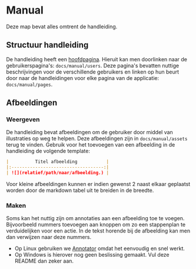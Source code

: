 # Manual

Deze map bevat alles omtrent de handleiding.

## Structuur handleiding
De handleiding heeft een [hoofdpagina](./manual_home.md).
Hieruit kan men doorlinken naar de gebruikerspagina's: `docs/manual/users`.
Deze pagina's bevatten nuttige beschrijvingen voor de verschillende gebruikers en
linken op hun beurt door naar de handleidingen voor elke pagina van de applicatie: `docs/manual/pages`.

## Afbeeldingen
### Weergeven
De handleiding bevat afbeeldingen om de gebruiker door middel van illustraties op weg te helpen.
Deze afbeeldingen zijn in `docs/manual/assets` terug te vinden. Gebruik voor het toevoegen
van een afbeelding in de handleiding de volgende template:

```markdown
|          Titel afbeelding           |
|:-----------------------------------:|
| ![](relatief/path/naar/afbeelding.) |
```
Voor kleine afbeeldingen kunnen er indien gewenst 2 naast elkaar geplaatst worden
door de markdown tabel uit te breiden in de breedte.

### Maken
Soms kan het nuttig zijn om annotaties aan een afbeelding toe te voegen. Bijvoorbeeld nummers
toevoegen aan knoppen om zo een stappenplan te verduidelijken voor een actie. In de tekst horende
bij de afbeelding kan men dan verwijzen naar deze nummers.

- Op Linux gebruiken we [Annotator](https://github.com/phase1geo/Annotator) omdat het eenvoudig
en snel werkt.
- Op Windows is hierover nog geen beslissing gemaakt. Vul deze README dan zeker aan.
